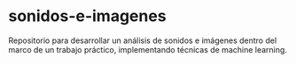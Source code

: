 # sonidos-e-imagenes
Repositorio para desarrollar un análisis de sonidos e imágenes dentro del marco de un trabajo práctico, implementando técnicas de machine learning.
